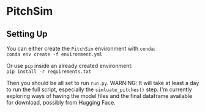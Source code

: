 # PitchSim
## Setting Up
You can either create the `PitchSim` environment with `conda`:\
`conda env create -f environment.yml`

Or use `pip` inside an already created environment:\
`pip install -r requirements.txt`

Then you should be all set to run `run.py`. WARNING: It will take at least a day to run the full script, especially the `simluate_pitches()` step. I'm currently exploring ways of having the model files and the final dataframe available for download, possibly from Hugging Face.